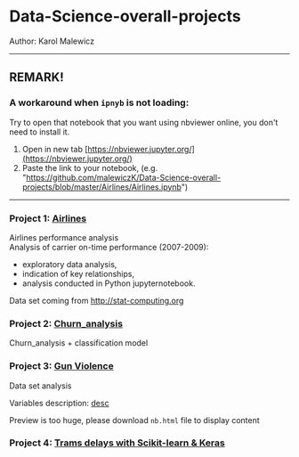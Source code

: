 # Data-Science-overall-projects
Author: Karol Malewicz

______

## REMARK!

### A workaround when ```ipnyb``` is not loading:

Try to open that notebook that you want using nbviewer online, you don't need to install it.

1. Open in new tab [https://nbviewer.jupyter.org/](https://nbviewer.jupyter.org/)
2. Paste the link to your notebook, (e.g. "https://github.com/malewiczK/Data-Science-overall-projects/blob/master/Airlines/Airlines.ipynb")

________

### Project 1: [Airlines](https://github.com/malewiczK/Data-Science-overall-projects/blob/master/Airlines/Airlines.ipynb)

Airlines performance analysis<br>
Analysis of carrier on-time performance (2007-2009):
- exploratory data analysis,
- indication of key relationships,
- analysis conducted in Python jupyternotebook.

Data set coming from http://stat-computing.org

### Project 2: [Churn_analysis](https://github.com/malewiczK/Data-Science-overall-projects/blob/master/Churn_analysis/Churn_analysis.ipynb)

Churn_analysis + classification model <br>


### Project 3: [Gun Violence](https://github.com/malewiczK/Data-Science-overall-projects/tree/master/Gun_Violence)

Data set analysis

Variables description: [desc](https://github.com/malewiczK/Data-Science-overall-projects/blob/master/Data/Variables%20description.md)

Preview is too huge, please download ```nb.html``` file to display content

### Project 4: [Trams delays with Scikit-learn & Keras](https://github.com/malewiczK/Data-Science-overall-projects/tree/master/Trams)

